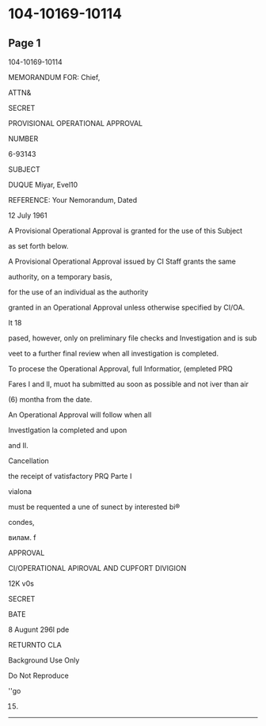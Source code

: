 # 104-10169-10114

## Page 1

104-10169-10114

MEMORANDUM FOR: Chief,

ATTN&

SECRET

PROVISIONAL OPERATIONAL APPROVAL

NUMBER

6-93143

SUBJECT

DUQUE Miyar, Evel10

REFERENCE: Your Nemorandum, Dated

12 July 1961

A Provisional Operational Approval is granted for the use of this Subject

as set forth below.

A Provisional Operational Approval issued by CI Staff grants the same

authority, on a temporary basis,

for the use of an individual as the authority

granted in an Operational Approval unless otherwise specified by CI/OA.

It 18

pased, however, only on preliminary file checks and Investigation and is sub

veet to a further final review when all investigation is completed.

To procese the Operational Approval, full Informatior, (empleted PRQ

Fares I and lI, muot ha submitted au soon as possible and not iver than air

(6) montha from the date.

An Operational Approval will follow when all

InvestIgation la completed and upon

and II.

Cancellation

the receipt of vatisfactory PRQ Parte I

vialona

must be requented a une of sunect by interested bi®

condes,

вилам. f

APPROVAL

CI/OPERATIONAL APIROVAL AND CUPFORT DIVIGION

12K v0s

SECRET

BATE

8 Augunt 296l pde

RETURNTO CLA

Background Use Only

Do Not Reproduce

''go

15)

---

